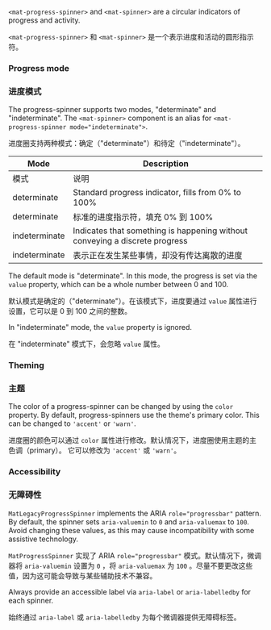 `<mat-progress-spinner>` and `<mat-spinner>` are a circular indicators of progress and activity.

`<mat-progress-spinner>` 和 `<mat-spinner>` 是一个表示进度和活动的圆形指示符。

<!-- example(progress-spinner-overview) -->

### Progress mode

### 进度模式

The progress-spinner supports two modes, "determinate" and "indeterminate".
The `<mat-spinner>` component is an alias for `<mat-progress-spinner mode="indeterminate">`.

进度圈支持两种模式：确定（"determinate"）和待定（"indeterminate"）。

| Mode          | Description                                                                 |
| ------------- | --------------------------------------------------------------------------- |
| 模式          | 说明                                                                        |
| determinate   | Standard progress indicator, fills from 0% to 100%                          |
| determinate   | 标准的进度指示符，填充 0% 到 100%                                           |
| indeterminate | Indicates that something is happening without conveying a discrete progress |
| indeterminate | 表示正在发生某些事情，却没有传达离散的进度                                  |

The default mode is "determinate". In this mode, the progress is set via the `value` property,
which can be a whole number between 0 and 100.

默认模式是确定的（"determinate"）。在该模式下，进度要通过 `value` 属性进行设置，它可以是 0 到 100 之间的整数。

In "indeterminate" mode, the `value` property is ignored.

在 "indeterminate" 模式下，会忽略 `value` 属性。

### Theming

### 主题

The color of a progress-spinner can be changed by using the `color` property. By default,
progress-spinners use the theme's primary color. This can be changed to `'accent'` or `'warn'`.

进度圈的颜色可以通过 `color` 属性进行修改。默认情况下，进度圈使用主题的主色调（primary）。
它可以修改为 `'accent'` 或 `'warn'`。

### Accessibility

### 无障碍性

`MatLegacyProgressSpinner` implements the ARIA `role="progressbar"` pattern. By default, the spinner
sets `aria-valuemin` to `0` and `aria-valuemax` to `100`. Avoid changing these values, as this may
cause incompatibility with some assistive technology.

`MatProgressSpinner` 实现了 ARIA `role="progressbar"` 模式。默认情况下，微调器将 `aria-valuemin` 设置为 `0` ，将 `aria-valuemax` 为 `100` 。尽量不要更改这些值，因为这可能会导致与某些辅助技术不兼容。

Always provide an accessible label via `aria-label` or `aria-labelledby` for each spinner.

始终通过 `aria-label` 或 `aria-labelledby` 为每个微调器提供无障碍标签。

